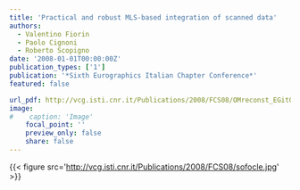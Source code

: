 ```yaml
---
title: 'Practical and robust MLS-based integration of scanned data'
authors:
  - Valentino Fiorin
  - Paolo Cignoni
  - Roberto Scopigno
date: '2008-01-01T00:00:00Z'
publication_types: ['1']
publication: '*Sixth Eurographics Italian Chapter Conference*'
featured: false

url_pdf: http://vcg.isti.cnr.it/Publications/2008/FCS08/OMreconst_EGit08_final.pdf
image:
#    caption: 'Image'
    focal_point: ''
    preview_only: false
    share: false
---
```

{{< figure src='http://vcg.isti.cnr.it/Publications/2008/FCS08/sofocle.jpg' >}}
